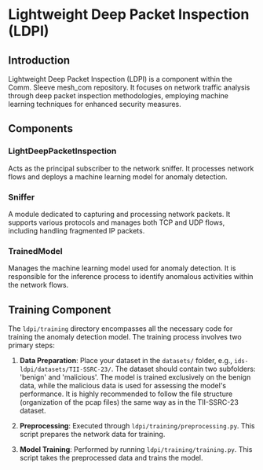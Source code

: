 # Lightweight Deep Packet Inspection (LDPI)

## Introduction

Lightweight Deep Packet Inspection (LDPI) is a component within the Comm. Sleeve mesh_com repository. It focuses on
network traffic analysis through deep packet inspection methodologies, employing machine learning techniques for
enhanced security measures.

## Components

### LightDeepPacketInspection

Acts as the principal subscriber to the network sniffer. It processes network flows and deploys a machine learning model
for anomaly detection.

### Sniffer

A module dedicated to capturing and processing network packets. It supports various protocols and manages both TCP and
UDP flows, including handling fragmented IP packets.

### TrainedModel

Manages the machine learning model used for anomaly detection. It is responsible for the inference process to identify
anomalous activities within the network flows.

## Training Component

The `ldpi/training` directory encompasses all the necessary code for training the anomaly detection model. The training
process involves two primary steps:

1. **Data Preparation**: Place your dataset in the `datasets/` folder, e.g., `ids-ldpi/datasets/TII-SSRC-23/`. The
   dataset should contain two subfolders: 'benign' and 'malicious'. The model is trained exclusively on the benign data,
   while the malicious data is used for assessing the model's performance. It is highly recommended to follow the file
   structure (organization of the pcap files) the same way as in the TII-SSRC-23 dataset.

2. **Preprocessing**: Executed through `ldpi/training/preprocessing.py`. This script prepares the network data for
   training.

3. **Model Training**: Performed by running `ldpi/training/training.py`. This script takes the preprocessed data and
   trains the model.
